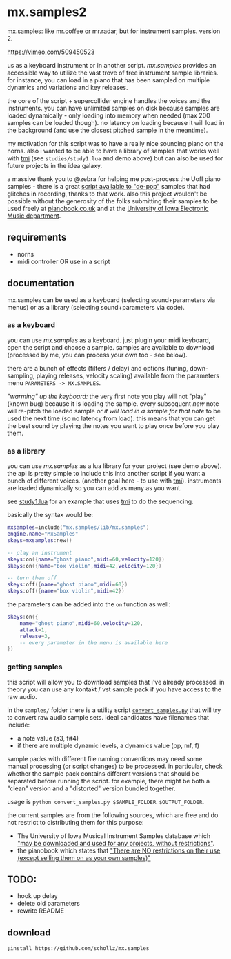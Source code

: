 # mx.samples2

mx.samples: like mr.coffee or mr.radar, but for instrument samples. version 2.

https://vimeo.com/509450523

us as a keyboard instrument or in another script. *mx.samples* provides an accessible way to utilize the vast trove of free instrument sample libraries.  for instance, you can load in a piano that has been sampled on multiple dynamics and variations and key releases.

the core of the script + supercollider engine handles the voices and the instruments. you can have unlimited samples on disk because samples are loaded dynamically - only loading into memory when needed (max 200 samples can be loaded though). no latency on loading because it will load in the background (and use the closest pitched sample in the meantime).

my motivation for this script was to have a really nice sounding piano on the norns. also i wanted to be able to have a library of samples that works well with [tmi](https://llllllll.co/t/tmi/40818) (see `studies/study1.lua` and demo above) but can also be used for future projects in the idea galaxy.

a massive thank you to @zebra for helping me post-process the UofI piano samples - there is a great [script available to "de-pop"](https://github.com/schollz/mx.samples/blob/main/samples/depop.py) samples that had glitches in recording, thanks to that work. also this project wouldn't be possible without the generosity of the folks submitting their samples to be used freely at [pianobook.co.uk](https://www.pianobook.co.uk/) and at the [University of Iowa Electronic Music department](http://theremin.music.uiowa.edu/MIS.html).

## requirements

- norns
- midi controller OR use in a script

## documentation

mx.samples can be used as a keyboard (selecting sound+parameters via menus) or as a library (selecting sound+parameters via code).

### as a keyboard

you can use *mx.samples* as a keyboard. just plugin your midi keyboard, open the script and choose a sample. samples are available to download (processed by me, you can process your own too - see below).

there are a bunch of effects (filters / delay) and options (tuning, down-sampling, playing releases, velocity scaling) available from the parameters menu `PARAMETERS -> MX.SAMPLES`.

_"warming" up the keyboard:_ the very first note you play will not "play" (known bug) because it is loading the sample. every subsequent *new* note will re-pitch the loaded sample *or it will load in a sample for that note* to be used the next time (so no latency from load). this means that you can get the best sound by playing the notes you want to play once before you play them.

### as a library

you can use *mx.samples* as a lua library for your project (see demo above). the api is pretty simple to include this into another script if you want a bunch of different voices. (another goal here - to use with [tmi](https://llllllll.co/t/tmi/)). instruments are loaded dynamically so you can add as many as you want.

see [study1.lua](https://github.com/schollz/mx.samples/blob/main/studies/study1.lua) for an example that uses [tmi](https://llllllll.co/t/tmi/) to do the sequencing.

basically the syntax would be:

```lua
mxsamples=include("mx.samples/lib/mx.samples")
engine.name="MxSamples"
skeys=mxsamples:new()

-- play an instrument
skeys:on({name="ghost piano",midi=60,velocity=120})
skeys:on({name="box violin",midi=42,velocity=120})

-- turn them off
skeys:off({name="ghost piano",midi=60})
skeys:off({name="box violin",midi=42})
```

the parameters can be added into the `on` function as well:

```lua
skeys:on({
	name="ghost piano",midi=60,velocity=120,
	attack=1,
	release=3,
	-- every parameter in the menu is available here
})
```

### getting samples

this script will allow you to download samples that i've already processed. in theory you can use any kontakt / vst sample pack if you have access to the raw audio.

in the `samples/` folder there is a utility script [`convert_samples.py`](./samples/convert_samples.py) that will try to convert raw audio sample sets. ideal candidates have filenames that include:

- a note value (a3, f#4)
- if there are multiple dynamic levels, a dynamics value (pp, mf, f)

sample packs with different file naming conventions may need some manual processing (or script changes) to be processed. in particular, check whether the sample pack contains different versions that should be separated before running the script. for example, there might be both a "clean" version and a "distorted" version bundled together. 

usage is `python convert_samples.py $SAMPLE_FOLDER $OUTPUT_FOLDER`.

the current samples are from the following sources, which are free and do not restrict to distributing them for this purpose:

- The University of Iowa Musical Instrument Samples database which ["may be downloaded and used for any projects, without restrictions"](http://theremin.music.uiowa.edu/MIS.html).
- the pianobook which states that ["There are NO restrictions on their use (except selling them on as your own samples)"](https://www.pianobook.co.uk/faq/)



## TODO:

- hook up delay
- delete old parameters
- rewrite README

## download

`;install https://github.com/schollz/mx.samples`
